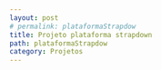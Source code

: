 ```yaml
---
layout: post
# permalink: plataformaStrapdow
title: Projeto plataforma strapdown
path: plataformaStrapdow
category: Projetos
---
```


